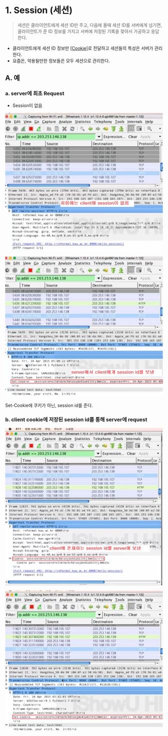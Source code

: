 # 1. Session (세션)

> 세션은 클라이언트에게 세션 ID만 주고, 다음에 올때 세션 ID를 서버에게 넘기면, 클라이언트가 준 ID 정보를 가지고 서버에 저장된 기록을 찾아서 가공하고 응답한다.

- 클라이언트에게 세션 ID 정보만 [[Cookie]](http://github.com/mildsalmon/Study/blob/Network/Network/docs/Cookie.md)로 전달하고 세션들의 특성은 서버가 관리한다.
- 요즘은, 악용될만한 정보들은 모두 세션으로 관리한다.

## A. 예

### a. server에 최초 Request

- Session이 없음

![](/bin/Network_image/network_3_22.png)

![](/bin/Network_image/network_3_23.png)

Set-Cookie에 쿠키가 아닌, session id를 준다.

### b. client cookie에 저장된 session id를 통해 server에 request

![](/bin/Network_image/network_3_24.png)

![](/bin/Network_image/network_3_25.png)
